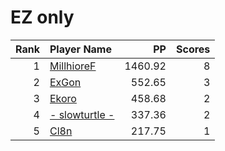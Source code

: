 # EZ only
| Rank | Player Name |  PP  | Scores |
| ----:|:----------- | ----:| ------:|
| 1 | [MillhioreF](https://osu.ppy.sh/u/941094) | 1460.92 | 8 |
| 2 | [ExGon](https://osu.ppy.sh/u/214187) | 552.65 | 3 |
| 3 | [Ekoro](https://osu.ppy.sh/u/284905) | 458.68 | 2 |
| 4 | [- slowturtle -](https://osu.ppy.sh/u/2198995) | 337.36 | 2 |
| 5 | [Cl8n](https://osu.ppy.sh/u/3666350) | 217.75 | 1 |
